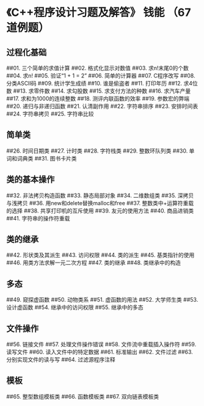 # 《C++程序设计习题及解答》 钱能 （67道例题）
## 过程化基础
##01. 三个简单的求值计算
##02. 格式化显示对数值
##03. 求n!末尾0的个数
##04. 求n!
##05. 验证“1 + 1 = 2”
##06. 简单的计算器
##07. C程序改写
##08. 分类ASCII码
##09. 统计学生成绩
##10. 谁是偷盗者
##11. 打印年历
##12. 求4位数
##13. 求零件数
##14. 求勾股数
##15. 求支付方法的种数
##16. 求汽车产量
##17. 求和为1000的连续整数
##18. 测评内联函数的效率
##19. 参数宏的弊端
##20. 递归与非递归函数
##21. 认清副作用
##22. 字符串排序
##23. 安排时间表
##24. 字符串拷贝
##25. 字符串比较

## 简单类
##26. 时间日期类
##27. 计时类
##28. 字符栈类
##29. 整数环队列类
##30. 单词和词典类
##31. 图书卡片类

## 类的基本操作
##32. 非法拷贝构造函数
##33. 静态局部对象
##34. 二维数组类
##35. 深拷贝与浅拷贝
##36. 用new和delete替换malloc和free
##37. 整数类中+运算符重载的选择
##38. 共享打印机的互斥使用
##39. 友元的使用方法
##40. 商品进销类
##41. 字符串的操作符重载

## 类的继承
##42. 形状类及其派生
##43. 访问权限
##44. 类的派生
##45. 基类指针的使用
##46. 用类方法求解一元二次方程
##47. 类的继承
##48. 类继承中的构造

## 多态
##49. 窥探虚函数
##50. 动物类系
##51. 虚函数的用法
##52. 大学师生类
##53. 设计虚函数
##54. 继承中的访问权限
##55. 继承中的多态

## 文件操作
##56. 链接文件
##57. 处理文件操作错误
##58. 文件流中重载插入操作符
##59. 读写文件
##60. 读入文件中的特定数据
##61. 标准输出
##62. 文件过滤
##63. 分别实现文件的读与写
##64. 过滤源程序注释

## 模板
##65. 整型数组模板类
##66. 函数模板类
##67. 双向链表模板类